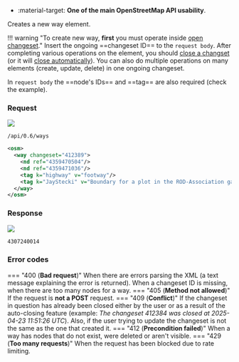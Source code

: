 <div class="grid cards" markdown>

- :material-target: **One of the main OpenStreetMap API usability**.

</div>

Creates a new way element.

!!! warning "To create new way, **first** you must operate inside [open changeset](open_changeset.md)."
    Insert the ongoing ==changeset ID== to the `request body`. After completing various operations on the element, you should [close a changset](close_changeset.md) (or it will [close automatically](../general_informations/changesets.md#changesets-attributes)). You can also do multiple operations on many elements (create, update, delete) in one ongoing changeset.

In `request body` the ==node's IDs== and ==tag== are also required (check the example).<!--wyróżniasz 'node's ID' — to nie jest nazwa atrybutu. Czy to jest "nd"? Pytam, bo sie nie zanm, a w przykładzie nie ma atrybutu 'id'. Poza tym nazwenictwo nie jest spójne, 'node's id' to nie jest nazwa atrybutu. Komentuje tylko dlatego, że nie widzę odzwierciedlenia w przykładzie, może dla użytkownika, który się zna, jest to jasne-->

### Request

![](https://img.shields.io/badge/POST-blue)

```
/api/0.6/ways
```

``` xml title="createWayBody_example.xml" hl_lines="2-5"
<osm>
  <way changeset="412389">
    <nd ref="4359470504"/>
    <nd ref="4359471036"/>
    <tag k="highway" v="footway"/>
    <tag k="JayStecki" v="Boundary for a plot in the ROD-Association garden"/>
  </way>
</osm>
```

### Response

![](https://img.shields.io/badge/Response-200%20OK-brightgreen)

``` xml title="wayID_example.xml" linenums="1"
4307240014
```

### Error codes

=== "400 (**Bad request**)"
    When there are errors parsing the XML (a text message explaining the error is returned). When a changeset ID is missing, when there are too many nodes for a way.
=== "405 (**Method not allowed**)"
    If the request is **not a POST** request.<!--niepotrzebne pogrubienie-->
=== "409 (**Conflict**)"
    If the changeset in question has already been closed either by the user or as a result of the auto-closing feature (example: *The changeset 412384 was closed at 2025-04-23 11:51:26 UTC*). Also, if the user trying to update the changeset is not the same as the one that created it.
=== "412 (**Precondition failed**)"
    When a way has nodes that do not exist, were deleted or aren't visible.
=== "429 (**Too many requests**)"
    When the request has been blocked due to rate limiting.